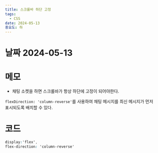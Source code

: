 ```yaml
---
title: 스크롤바 하단 고정
tags:
  - CSS
date: 2024-05-13
중요도: 하
---
```

# 날짜  2024-05-13

# 메모
- 채팅 소켓을 하면 스크롤바가 항상 하단에 고정이 되어야한다.

`flexDirection: 'column-reverse'`를 사용하여 채팅 메시지를 최신 메시지가 먼저 표시되도록 배치할 수 있다.

# 코드
```css
display:'flex',  
flex-direction: 'column-reverse'
```